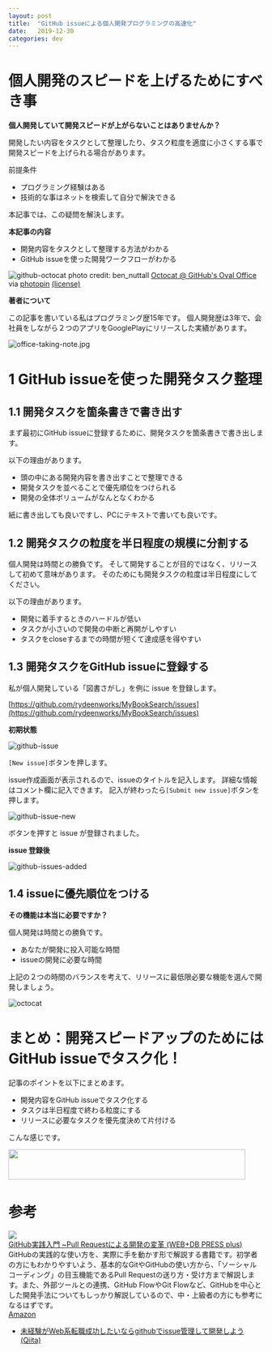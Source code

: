 ```yaml
---
layout: post
title:  "GitHub issueによる個人開発プログラミングの高速化"
date:   2019-12-30
categories: dev
---
```


# 個人開発のスピードを上げるためにすべき事

**個人開発していて開発スピードが上がらないことはありませんか？**

開発したい内容をタスクとして整理したり、タスク粒度を適度に小さくする事で開発スピードを上げられる場合があります。

前提条件
- プログラミング経験はある
- 技術的な事はネットを検索して自分で解決できる




本記事では、この疑問を解決します。

**本記事の内容**

- 開発内容をタスクとして整理する方法がわかる
- GitHub issueを使った開発ワークフローがわかる

![github-octocat]({{site.baseurl}}/assets/github-octocat.jpg)
photo credit: ben_nuttall <a href="http://www.flickr.com/photos/101462707@N03/26056639835">Octocat @ GitHub's Oval Office</a> via <a href="http://photopin.com">photopin</a> <a href="https://creativecommons.org/licenses/by-sa/2.0/">(license)</a>



**著者について**

この記事を書いている私はプログラミング歴15年です。
個人開発歴は3年で、会社員をしながら２つのアプリをGooglePlayにリリースした実績があります。





![office-taking-note.jpg]({{site.baseurl}}/assets/office-taking-note.jpg)


# 1 GitHub issueを使った開発タスク整理

## 1.1 開発タスクを箇条書きで書き出す

まず最初にGitHub issueに登録するために、開発タスクを箇条書きで書き出します。

以下の理由があります。

* 頭の中にある開発内容を書き出すことで整理できる
* 開発タスクを並べることで優先順位をつけられる
* 開発の全体ボリュームがなんとなくわかる

紙に書き出しても良いですし、PCにテキストで書いても良いです。

## 1.2 開発タスクの粒度を半日程度の規模に分割する

個人開発は時間との勝負です。
そして開発することが目的ではなく、リリースして初めて意味があります。
そのためにも開発タスクの粒度は半日程度にしてください。

以下の理由があります。
- 開発に着手するときのハードルが低い
- タスクが小さいので開発の中断と再開がしやすい
- タスクをcloseするまでの時間が短くて達成感を得やすい

## 1.3 開発タスクをGitHub issueに登録する


私が個人開発している「図書さがし」を例に issue を登録します。

[https://github.com/rydeenworks/MyBookSearch/issues](https://github.com/rydeenworks/MyBookSearch/issues)

**初期状態**

![github-issue]({{site.baseurl}}/assets/github-issue.png)

`[New issue]`ボタンを押します。

issue作成画面が表示されるので、issueのタイトルを記入します。
詳細な情報はコメント欄に記入できます。
記入が終わったら`[Submit new issue]`ボタンを押します。

![github-issue-new]({{site.baseurl}}/assets/github-issue-new.png)

ボタンを押すと issue が登録されました。

**issue 登録後**

![github-issues-added]({{site.baseurl}}/assets/github-issues-added.png)


## 1.4 issueに優先順位をつける

**その機能は本当に必要ですか？**

個人開発は時間との勝負です。

- あなたが開発に投入可能な時間
- issueの開発に必要な時間

上記の２つの時間のバランスを考えて、リリースに最低限必要な機能を選んで開発しましょう。




![octocat]({{site.baseurl}}/assets/octcat.png)



# まとめ：開発スピードアップのためにはGitHub issueでタスク化！

記事のポイントを以下にまとめます。

* 開発内容をGitHub issueでタスク化する
* タスクは半日程度で終わる粒度にする
* リリースに必要なタスクを優先度決めて片付ける

こんな感じです。


<a href="https://px.a8.net/svt/ejp?a8mat=35UQJU+AZXA2A+4B5K+5Z6WX" rel="nofollow">
<img border="0" width="468" height="60" alt="" src="https://www23.a8.net/svt/bgt?aid=191230698665&wid=001&eno=01&mid=s00000020108001004000&mc=1"></a>
<img border="0" width="1" height="1" src="https://www16.a8.net/0.gif?a8mat=35UQJU+AZXA2A+4B5K+5Z6WX" alt="">






# 参考

<div class="kattene">
    <div class="kattene__imgpart"><a target="_blank" rel="noopener" href="https://www.amazon.co.jp/gp/product/477416366X/ref=as_li_tl?ie=UTF8&camp=247&creative=1211&creativeASIN=477416366X&linkCode=as2&tag=dynamitecruis-22&linkId=0a59c69f70038c34694fbc085c51dd2f"><img src="https://ws-fe.amazon-adsystem.com/widgets/q?_encoding=UTF8&MarketPlace=JP&ASIN=477416366X&ServiceVersion=20070822&ID=AsinImage&WS=1&Format=_SL250_&tag=dynamitecruis-22"></a></div>
    <div class="kattene__infopart">
      <div class="kattene__title"><a target="_blank" rel="noopener" href="https://www.amazon.co.jp/gp/product/477416366X/ref=as_li_tl?ie=UTF8&camp=247&creative=1211&creativeASIN=477416366X&linkCode=as2&tag=dynamitecruis-22&linkId=0a59c69f70038c34694fbc085c51dd2f">GitHub実践入門 ~Pull Requestによる開発の変革 (WEB+DB PRESS plus)</a></div>
      <div class="kattene__description">GitHubの実践的な使い方を、実際に手を動かす形で解説する書籍です。初学者の方にもわかりやすいよう、基本的なGitやGitHubの使い方から、「ソーシャルコーディング」の目玉機能であるPull Requestの送り方・受け方まで解説します。また、外部ツールとの連携、GitHub FlowやGit Flowなど、GitHubを中心とした開発手法についてもしっかり解説しているので、中・上級者の方にも参考になるはずです。</div>
      <div class="kattene__btns __five">
        <div><a class="kattene__btn __orange" target="_blank" rel="noopener" href="https://www.amazon.co.jp/gp/product/477416366X/ref=as_li_tl?ie=UTF8&camp=247&creative=1211&creativeASIN=477416366X&linkCode=as2&tag=dynamitecruis-22&linkId=0a59c69f70038c34694fbc085c51dd2f">Amazon</a></div>
      </div>
    </div>
</div>

- [未経験がWeb系転職成功したいならgithubでissue管理して開発しよう(Qiita)](https://qiita.com/fukubaka0825/items/c7710b4e87d478c8ba3b)

